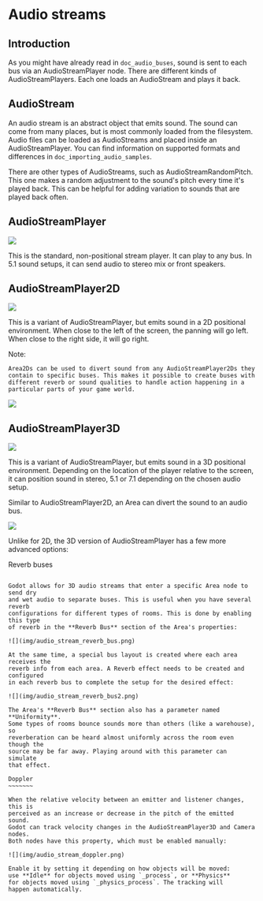

Audio streams
=============

Introduction
------------

As you might have already read in `doc_audio_buses`, sound is sent to
each bus via an AudioStreamPlayer node. There are different kinds
of AudioStreamPlayers. Each one loads an AudioStream and plays it back.

AudioStream
-----------

An audio stream is an abstract object that emits sound. The sound can come from
many places, but is most commonly loaded from the filesystem. Audio files can be
loaded as AudioStreams and placed inside an AudioStreamPlayer. You can find
information on supported formats and differences in `doc_importing_audio_samples`.

There are other types of AudioStreams, such as AudioStreamRandomPitch.
This one makes a random adjustment to the sound's pitch every time it's
played back. This can be helpful for adding variation to sounds that are
played back often.

AudioStreamPlayer
-----------------

![](img/audio_stream_player.png)

This is the standard, non-positional stream player. It can play to any bus.
In 5.1 sound setups, it can send audio to stereo mix or front speakers.

AudioStreamPlayer2D
-------------------

![](img/audio_stream_2d.png)

This is a variant of AudioStreamPlayer, but emits sound in a 2D positional
environment. When close to the left of the screen, the panning will go left.
When close to the right side, it will go right.

Note:


    Area2Ds can be used to divert sound from any AudioStreamPlayer2Ds they
    contain to specific buses. This makes it possible to create buses with
    different reverb or sound qualities to handle action happening in a
    particular parts of your game world.

![](img/audio_stream_2d_area.png)

AudioStreamPlayer3D
-------------------

![](img/audio_stream_3d.png)

This is a variant of AudioStreamPlayer, but emits sound in a 3D positional
environment. Depending on the location of the player relative to the screen,
it can position sound in stereo, 5.1 or 7.1 depending on the chosen audio setup.

Similar to AudioStreamPlayer2D, an Area can divert the sound to an audio bus.

![](img/audio_stream_3d_area.png)

Unlike for 2D, the 3D version of AudioStreamPlayer has a few more advanced options:



Reverb buses
~~~~~~~~~~~~

Godot allows for 3D audio streams that enter a specific Area node to send dry
and wet audio to separate buses. This is useful when you have several reverb
configurations for different types of rooms. This is done by enabling this type
of reverb in the **Reverb Bus** section of the Area's properties:

![](img/audio_stream_reverb_bus.png)

At the same time, a special bus layout is created where each area receives the
reverb info from each area. A Reverb effect needs to be created and configured
in each reverb bus to complete the setup for the desired effect:

![](img/audio_stream_reverb_bus2.png)

The Area's **Reverb Bus** section also has a parameter named **Uniformity**.
Some types of rooms bounce sounds more than others (like a warehouse), so
reverberation can be heard almost uniformly across the room even though the
source may be far away. Playing around with this parameter can simulate
that effect.

Doppler
~~~~~~~

When the relative velocity between an emitter and listener changes, this is
perceived as an increase or decrease in the pitch of the emitted sound.
Godot can track velocity changes in the AudioStreamPlayer3D and Camera nodes.
Both nodes have this property, which must be enabled manually:

![](img/audio_stream_doppler.png)

Enable it by setting it depending on how objects will be moved:
use **Idle** for objects moved using `_process`, or **Physics**
for objects moved using `_physics_process`. The tracking will
happen automatically.
